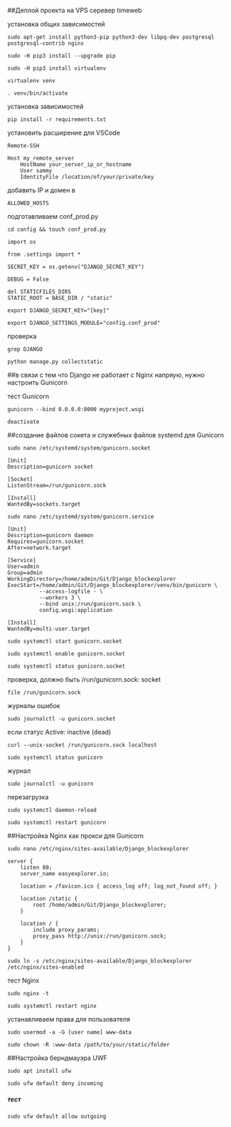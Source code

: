 ##Деплой проекта на VPS серевер timeweb


установка общих зависимостей
```
sudo apt-get install python3-pip python3-dev libpq-dev postgresql postgresql-contrib nginx
```

```
sudo -H pip3 install --upgrade pip
```

```
sudo -H pip3 install virtualenv
```

```
virtualenv venv
```

```
. venv/bin/activate
```
установка зависимостей
```
pip install -r requirements.txt
```
установить расширение для VSCode
```
Remote-SSH
```

```
Host my_remote_server
    HostName your_server_ip_or_hostname
    User sammy
    IdentityFile /location/of/your/private/key
```
добавить IP и домен в 
```
ALLOWED_HOSTS
```
подготавливаем conf_prod.py
```
cd config && touch conf_prod.py
```
```
import os

from .settings import *

SECRET_KEY = os.getenv("DJANGO_SECRET_KEY")

DEBUG = False

del STATICFILES_DIRS
STATIC_ROOT = BASE_DIR / "static"
```
```
export DJANGO_SECRET_KEY="[key]"
```
```
export DJANGO_SETTINGS_MODULE="config.conf_prod"
```
проверка

```
grep DJANGO
```
```
python manage.py collectstatic
```

##в связи с тем что Django не работает с Nginx напряую, нужно настроить Gunicorn

тест Gunicorn

```
gunicorn --bind 0.0.0.0:8000 myproject.wsgi
```

```
deactivate
```

##cоздание файлов сокета и служебных файлов systemd для Gunicorn

```
sudo nano /etc/systemd/system/gunicorn.socket
```

```
[Unit]
Description=gunicorn socket

[Socket]
ListenStream=/run/gunicorn.sock

[Install]
WantedBy=sockets.target
```

```
sudo nano /etc/systemd/system/gunicorn.service
```

```
[Unit]
Description=gunicorn daemon
Requires=gunicorn.socket
After=network.target

[Service]
User=admin
Group=admin
WorkingDirectory=/home/admin/Git/Django_blockexplorer
ExecStart=/home/admin/Git/Django_blockexplorer/venv/bin/gunicorn \
          --access-logfile - \
          --workers 3 \
          --bind unix:/run/gunicorn.sock \
          config.wsgi:application

[Install]
WantedBy=multi-user.target
```

```
sudo systemctl start gunicorn.socket
```

```
sudo systemctl enable gunicorn.socket
```

```
sudo systemctl status gunicorn.socket
```
проверка, должно быть /run/gunicorn.sock: socket
```
file /run/gunicorn.sock
```
журналы ошибок
```
sudo journalctl -u gunicorn.socket
```
если статус Active: inactive (dead)
```
curl --unix-socket /run/gunicorn.sock localhost
```

```
sudo systemctl status gunicorn
```
журнал
```
sudo journalctl -u gunicorn
```
перезагрузка
```
sudo systemctl daemon-reload
```

```
sudo systemctl restart gunicorn
```
##Настройка Nginx как прокси для Gunicorn
```
sudo nano /etc/nginx/sites-available/Django_blockexplorer
```

```
server {
    listen 80;
    server_name easyexplorer.io;

    location = /favicon.ico { access_log off; log_not_found off; }

    location /static {
        root /home/admin/Git/Django_blockexplorer;
    }

    location / {
        include proxy_params;
        proxy_pass http://unix:/run/gunicorn.sock;
    }
}
```

```
sudo ln -s /etc/nginx/sites-available/Django_blockexplorer /etc/nginx/sites-enabled
```
тест Nginx
```
sudo nginx -t
```

```
sudo systemctl restart nginx
```
устанавливаем права для пользователя
```
sudo usermod -a -G [user name] www-data
```

```
sudo chown -R :www-data /path/to/your/static/folder
```
##Настройка берндмауэра UWF
```
sudo apt install ufw
```

```
sudo ufw default deny incoming
```
##### тест
```
sudo ufw default allow outgoing
```

```

```

```

```

```

```

```

```

```

```

```

```

```

```

```

```

```

```

```

```

```

```

```

```

```

```

```

```

```

```

```

```

```

```

```

```

```

```

```

```

```

```

```

```

```

```

```

```

```

```

```

```

```

```

```

```

```

```

```

```

```

```

```

```

```

```

```

```

```

```

```

```

```

```

```

```

```

```

```

```

```

```

```

```

```

```

```

```

```

```

```

```

```

```

```

```

```

```

```

```

```

```

```

```

```

```

```

```

```

```

```

```

```

```

```

```

```

```

```

```

```

```

```

```

```

```

```

```

```

```

```

```

```

```

```

```

```

```

```

```

```

```

```

```

```

```

```

```

```

```

```

```

```

```

```

```

```

```

```

```

```

```

```

```

```

```

```

```

```

```

```

```

```

```

```

```

```

```

```

```

```

```

```

```

```

```

```

```

```

```

```

```

```

```

```

```

```

```

```

```

```

```

```

```

```

```

```

```

```

```

```

```

```

```

```

```

```

```

```

```

```

```

```

```

```

```

```

```

```

```

```

```

```

```

```

```

```

```

```

```

```

```

```

```

```

```

```

```

```

```

```

```

```

```

```

```

```

```

```

```

```

```

```

```

```

```

```

```

```

```

```

```

```

```

```

```

```

```

```

```

```

```

```

```

```

```

```

```

```

```

```

```

```

```

```

```

```

```
